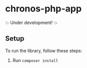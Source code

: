 # chronos-php-app

:boom: Under development! :boom:

## Setup
To run the library, follow these steps:
 1. Run `composer install`
